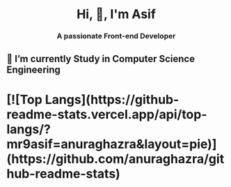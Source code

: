 <h1 align="center">Hi, 👋, I'm Asif</h1>
<h3 align="center">A passionate Front-end Developer</h3>

<h2>🔭 I’m currently Study in Computer Science Engineering<h1/>
[![Top Langs](https://github-readme-stats.vercel.app/api/top-langs/?mr9asif=anuraghazra&layout=pie)](https://github.com/anuraghazra/github-readme-stats)

